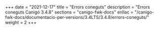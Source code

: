 +++
date        = "2021-12-17"
title       = "Errors coneguts"
description = "Errors coneguts Canigó 3.4.8"
sections    = "canigo-fwk-docs"
enllac		= "/canigo-fwk-docs/documentacio-per-versions/3.4LTS/3.4.8/errors-coneguts/"
weight      = 2
+++
